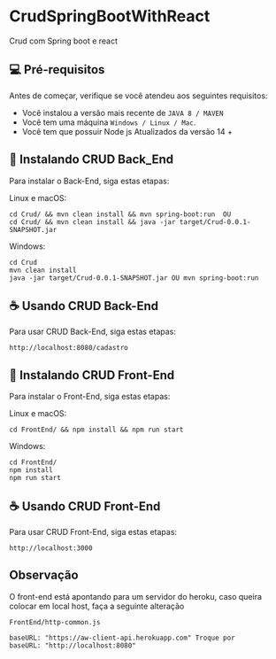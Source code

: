 # CrudSpringBootWithReact
Crud com Spring boot e react

## 💻 Pré-requisitos
Antes de começar, verifique se você atendeu aos seguintes requisitos:
* Você instalou a versão mais recente de `JAVA 8 / MAVEN `
* Você tem uma máquina `Windows / Linux / Mac`.
* Você tem que possuir Node js Atualizados da versão 14 + 
## 🚀 Instalando CRUD Back_End

Para instalar o Back-End, siga estas etapas:

Linux e macOS:
```
cd Crud/ && mvn clean install && mvn spring-boot:run  OU
cd Crud/ && mvn clean install && java -jar target/Crud-0.0.1-SNAPSHOT.jar 
```

Windows:
```
cd Crud
mvn clean install
java -jar target/Crud-0.0.1-SNAPSHOT.jar OU mvn spring-boot:run
```
## ☕ Usando CRUD Back-End

Para usar CRUD Back-End, siga estas etapas:

```
http://localhost:8080/cadastro
```


## 🚀 Instalando CRUD Front-End

Para instalar o Front-End, siga estas etapas:

Linux e macOS:
```
cd FrontEnd/ && npm install && npm run start  
```

Windows:
```
cd FrontEnd/
npm install
npm run start
```
## ☕ Usando CRUD Front-End

Para usar CRUD Front-End, siga estas etapas:

```
http://localhost:3000
```

## Observação

O front-end está apontando para um servidor do heroku, caso queira colocar em local host, faça a seguinte alteração

```
FrontEnd/http-common.js

baseURL: "https://aw-client-api.herokuapp.com" Troque por 
baseURL: "http://localhost:8080"
```

